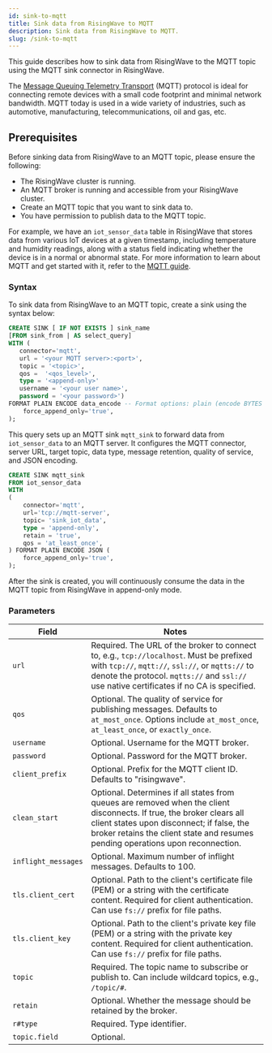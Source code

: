 ```yaml
---
id: sink-to-mqtt
title: Sink data from RisingWave to MQTT
description: Sink data from RisingWave to MQTT.
slug: /sink-to-mqtt
---
```

This guide describes how to sink data from RisingWave to the MQTT topic using the MQTT sink connector in RisingWave.

The [Message Queuing Telemetry Transport](https://mqtt.org/) (MQTT) protocol is ideal for connecting remote devices with a small code footprint and minimal network bandwidth. MQTT today is used in a wide variety of industries, such as automotive, manufacturing, telecommunications, oil and gas, etc.

## Prerequisites

Before sinking data from RisingWave to an MQTT topic, please ensure the following:

- The RisingWave cluster is running.
- An MQTT broker is running and accessible from your RisingWave cluster.
- Create an MQTT topic that you want to sink data to.
- You have permission to publish data to the MQTT topic.

For example, we have an `iot_sensor_data` table in RisingWave that stores data from various IoT devices at a given timestamp, including temperature and humidity readings, along with a status field indicating whether the device is in a normal or abnormal state. For more information to learn about MQTT and get started with it, refer to the [MQTT guide](https://mqtt.org/getting-started/).
### Syntax
To sink data from RisingWave to an MQTT topic, create a sink using the syntax below:

```sql
CREATE SINK [ IF NOT EXISTS ] sink_name
[FROM sink_from | AS select_query]
WITH (
   connector='mqtt',
   url = '<your MQTT server>:<port>',
   topic = '<topic>',
   qos =  '<qos_level>', 
   type = '<append-only>'
   username = '<your user name>',
   password = '<your password>')
FORMAT PLAIN ENCODE data_encode -- Format options: plain (encode BYTES and JSON) (
    force_append_only='true',
);
```
This query sets up an MQTT sink `mqtt_sink` to forward data from `iot_sensor_data` to an MQTT server. It configures the MQTT connector, server URL, target topic, data type, message retention, quality of service, and JSON encoding.

```sql
CREATE SINK mqtt_sink
FROM iot_sensor_data 
WITH
(
    connector='mqtt',
    url='tcp://mqtt-server',
    topic= 'sink_iot_data',
    type = 'append-only',
    retain = 'true',
    qos = 'at_least_once',
) FORMAT PLAIN ENCODE JSON (
    force_append_only='true',
);
```
After the sink is created, you will continuously consume the data in the MQTT topic from RisingWave in append-only mode.

### Parameters

| Field              | Notes                                                                                                                                                                                                                                                                                                                                                                                                                                                                                                               |
|--------------------|---------------------------------------------------------------------------------------------------------------------------------------------------------------------------------------------------------------------------------------------------------------------------------------------------------------------------------------------------------------------------------------------------------------------------------------------------------------------------------------------------------------------|
| `url`              | Required. The URL of the broker to connect to, e.g., `tcp://localhost`. Must be prefixed with `tcp://`, `mqtt://`, `ssl://`, or `mqtts://` to denote the protocol. `mqtts://` and `ssl://` use native certificates if no CA is specified.                                                                                                                                                                                                                                                                          |
| `qos`              | Optional. The quality of service for publishing messages. Defaults to `at_most_once`. Options include `at_most_once`, `at_least_once`, or `exactly_once`.                                                                                                                                                                                                                                                                                                                                                            |
| `username`         | Optional. Username for the MQTT broker.                                                                                                                                                                                                                                                                                                                                                                                                                                                                               |
| `password`         | Optional. Password for the MQTT broker.                                                                                                                                                                                                                                                                                                                                                                                                                                                                               |
| `client_prefix`    | Optional. Prefix for the MQTT client ID. Defaults to "risingwave".                                                                                                                                                                                                                                                                                                                                                                                                                                                    |
| `clean_start`      | Optional. Determines if all states from queues are removed when the client disconnects. If true, the broker clears all client states upon disconnect; if false, the broker retains the client state and resumes pending operations upon reconnection.                                                                                                                                                                                                                                                             |
| `inflight_messages`| Optional. Maximum number of inflight messages. Defaults to 100.                                                                                                                                                                                                                                                                                                                                                                                                                                                      |
| `tls.client_cert`  | Optional. Path to the client's certificate file (PEM) or a string with the certificate content. Required for client authentication. Can use `fs://` prefix for file paths.                                                                                                                                                                                                                                                                               |
| `tls.client_key`   | Optional. Path to the client's private key file (PEM) or a string with the private key content. Required for client authentication. Can use `fs://` prefix for file paths.                                                                                                                                                                                                                                                                                 |
| `topic`            | Required. The topic name to subscribe or publish to. Can include wildcard topics, e.g., `/topic/#`.                                                                                                                                                                                                                                                                                                                                                                                                                  |
| `retain`           | Optional. Whether the message should be retained by the broker.                                                                                                                                                                                                                                                                                                                                                                                                                                                       |
| `r#type`           | Required. Type identifier.                                                                                                                                                                                                                                                                                                                                                                                                                                                                                            |
| `topic.field`      | Optional.                                                                                                                                                                                                                                                                                                                                                                                                                                                                                                            |


